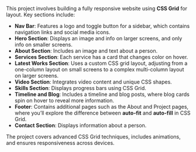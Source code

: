 This project involves building a fully responsive website using **CSS Grid** for layout. Key sections include:

- **Nav Bar**: Features a logo and toggle button for a sidebar, which contains navigation links and social media icons.
- **Hero Section**: Displays an image and info on larger screens, and only info on smaller screens.
- **About Section**: Includes an image and text about a person.
- **Services Section**: Each service has a card that changes color on hover.
- **Latest Works Section**: Uses a custom CSS grid layout, adjusting from a one-column layout on small screens to a complex multi-column layout on larger screens.
- **Video Section**: Integrates video content and unique CSS shapes.
- **Skills Section**: Displays progress bars using CSS Grid.
- **Timeline and Blog**: Includes a timeline and blog posts, where blog cards spin on hover to reveal more information.
- **Footer**: Contains additional pages such as the About and Project pages, where you’ll explore the difference between **auto-fit** and **auto-fill** in CSS Grid.
- **Contact Section**: Displays information about a person.

The project covers advanced CSS Grid techniques, includes animations, and ensures responsiveness across devices.
